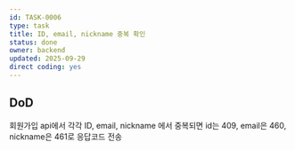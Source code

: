 ```yaml
---
id: TASK-0006
type: task
title: ID, email, nickname 중복 확인
status: done
owner: backend
updated: 2025-09-29
direct coding: yes
---
```

## DoD
회원가입 api에서 각각 ID, email, nickname 에서 중복되면
id는 409, email은 460, nickname은 461로 응답코드 전송

